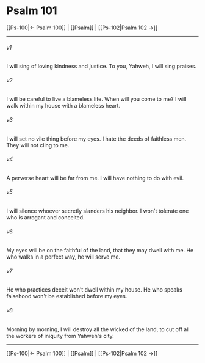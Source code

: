 # Psalm 101

[[Ps-100|← Psalm 100]] | [[Psalm]] | [[Ps-102|Psalm 102 →]]
***



###### v1 
I will sing of loving kindness and justice. To you, Yahweh, I will sing praises. 

###### v2 
I will be careful to live a blameless life. When will you come to me? I will walk within my house with a blameless heart. 

###### v3 
I will set no vile thing before my eyes. I hate the deeds of faithless men. They will not cling to me. 

###### v4 
A perverse heart will be far from me. I will have nothing to do with evil. 

###### v5 
I will silence whoever secretly slanders his neighbor. I won't tolerate one who is arrogant and conceited. 

###### v6 
My eyes will be on the faithful of the land, that they may dwell with me. He who walks in a perfect way, he will serve me. 

###### v7 
He who practices deceit won't dwell within my house. He who speaks falsehood won't be established before my eyes. 

###### v8 
Morning by morning, I will destroy all the wicked of the land, to cut off all the workers of iniquity from Yahweh's city.

***
[[Ps-100|← Psalm 100]] | [[Psalm]] | [[Ps-102|Psalm 102 →]]
